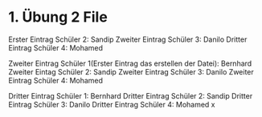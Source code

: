 # 1. Übung 2 File

Erster Eintrag Schüler 2: Sandip
Zweiter Eintrag Schüler 3: Danilo
Dritter Eintrag Schüler 4: Mohamed

Zweiter Eintrag Schüler 1(Erster Eintrag das erstellen der Datei): Bernhard
Zweiter Eintag Schüler 2: Sandip 
Zweiter Eintrag Schüler 3: Danilo
Zweiter Eintrag Schüler 4: Mohamed

Dritter Eintrag Schüler 1: Bernhard
Dritter Eintrag Schüler 2: Sandip
Dritter Eintrag Schüler 3: Danilo
Dritter Eintrag Schüler 4: Mohamed
x

